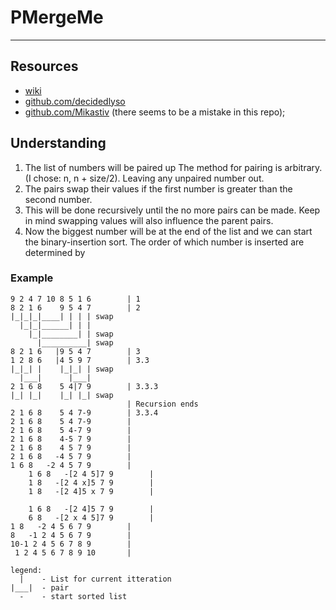 # PMergeMe

---

## Resources

- [wiki](https://en.wikipedia.org/wiki/Merge-insertion_sort)
- [github.com/decidedlyso](https://github.com/decidedlyso/merge-insertion-sort/blob/master/README.md)
- [github.com/Mikastiv](https://github.com/Mikastiv/FordJohnsonSort/blob/main/main.cpp)
  (there seems to be a mistake in this repo);

## Understanding

1. The list of numbers will be paired up The method for pairing is arbitrary.
   (I chose: n, n + size/2). Leaving any unpaired number out.
2. The pairs swap their values if the first number is greater than the second number.
3. This will be done recursively until the no more pairs can be made.
   Keep in mind swapping values will also influence the parent pairs.
4. Now the biggest number will be at the end of the list and we can start the
   binary-insertion sort. The order of which number is inserted are determined by

### Example

```plaintext
9 2 4 7 10 8 5 1 6        | 1
8 2 1 6    9 5 4 7        | 2
|_|_|_|____| | | | swap
  |_|_|______| | |
    |_|________| | swap
      |__________| swap
8 2 1 6   |9 5 4 7        | 3
1 2 8 6   |4 5 9 7        | 3.3
|_|_| |    |_|_| | swap
  |___|      |___|
2 1 6 8    5 4|7 9        | 3.3.3
|_| |_|    |_| |_| swap
                          | Recursion ends
2 1 6 8    5 4 7-9        | 3.3.4
2 1 6 8    5 4 7-9        |
2 1 6 8    5 4-7 9        |
2 1 6 8    4-5 7 9        |
2 1 6 8    4 5 7 9        |
2 1 6 8   -4 5 7 9        |
1 6 8   -2 4 5 7 9        |
	1 6 8   -[2 4 5]7 9        |
	1 8   -[2 4 x]5 7 9        |
	1 8   -[2 4]5 x 7 9        |

	1 6 8   -[2 4]5 7 9        |
	6 8   -[2 x 4 5]7 9        |
1 8   -2 4 5 6 7 9        |
8   -1 2 4 5 6 7 9        |
10-1 2 4 5 6 7 8 9        |
 1 2 4 5 6 7 8 9 10       |

legend:
  |    - List for current itteration
|___|  - pair
  -    - start sorted list
```
